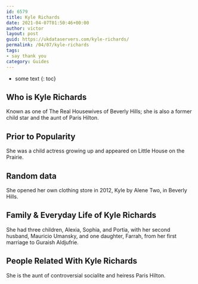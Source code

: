 ```yaml
---
id: 6579
title: Kyle Richards
date: 2021-04-07T01:50:46+00:00
author: victor
layout: post
guid: https://ukdataservers.com/kyle-richards/
permalink: /04/07/kyle-richards
tags:
- say thank you
category: Guides
---
```


* some text
{: toc}


## Who is Kyle Richards



Known as one of The Real Housewives of Beverly Hills; she is also a former child star and the aunt of Paris Hilton.

                
                
                
## Prior to Popularity



She was a child actress growing up and appeared on Little House on the Prairie.

                
                
                
## Random data



She opened her own clothing store in 2012, Kyle by Alene Two, in Beverly Hills.

                
                
                
## Family & Everyday Life of Kyle Richards



She had three children, Alexia, Sophia, and Portia, with her second husband, Mauricio Umansky, and one daughter, Farrah, from her first marriage to Guraish Aldjufrie.

                
                
                
## People Related With Kyle Richards



She is the aunt of controversial socialite and heiress Paris Hilton.

                
              
            
          
          
          